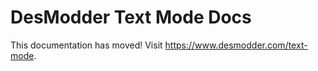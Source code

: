 # DesModder Text Mode Docs

This documentation has moved! Visit https://www.desmodder.com/text-mode.
